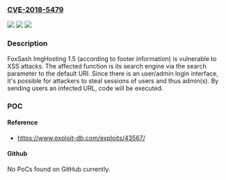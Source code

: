 ### [CVE-2018-5479](https://cve.mitre.org/cgi-bin/cvename.cgi?name=CVE-2018-5479)
![](https://img.shields.io/static/v1?label=Product&message=n%2Fa&color=blue)
![](https://img.shields.io/static/v1?label=Version&message=n%2Fa&color=blue)
![](https://img.shields.io/static/v1?label=Vulnerability&message=n%2Fa&color=brighgreen)

### Description

FoxSash ImgHosting 1.5 (according to footer information) is vulnerable to XSS attacks. The affected function is its search engine via the search parameter to the default URI. Since there is an user/admin login interface, it's possible for attackers to steal sessions of users and thus admin(s). By sending users an infected URL, code will be executed.

### POC

#### Reference
- https://www.exploit-db.com/exploits/43567/

#### Github
No PoCs found on GitHub currently.


